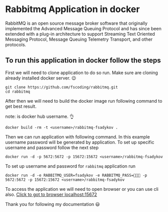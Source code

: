 # Rabbitmq  Application in docker

RabbitMQ is an open source message broker software that originally implemented the Advanced Message Queuing Protocol and has since been extended with a plug-in architecture to support Streaming Text Oriented Messaging Protocol, Message Queuing Telemetry Transport, and other protocols.


## To run this application in docker follow the steps
First we will need to clone application to do so run. Make sure are cloning already installed docker server. 😉
```
git clone https://github.com/fscoding/rabbitmq.git
cd rabbitmq
```


After then we will need to build the docker image run following command to get best result.

note: <userrname> is docker hub username. 👌
```
docker build -rm -t <username>/rabbitmq-fsadykov .
```


Then we can run application with following command. In this example username password will be generated by application.  To set up specific username and password follow the next step
```
docker run -d -p 5672:5672 -p 15672:15672 <username>/rabbitmq-fsadykov
```


To set up username and password for `rabbitmq` application run
```
docker run -d -e RABBITMQ_USER=fsadykov -e RABBITMQ_PASS=🤩🤓🧐 -p 5672:5672 -p 15672:15672 <username>/rabbitmq-fsadykov
```

To access the application we will need to open browser or you can use cli also.
[Click to got to browser localhost:15672](http://localhost:15672/#/)


Thank you for following my documentation 😃
